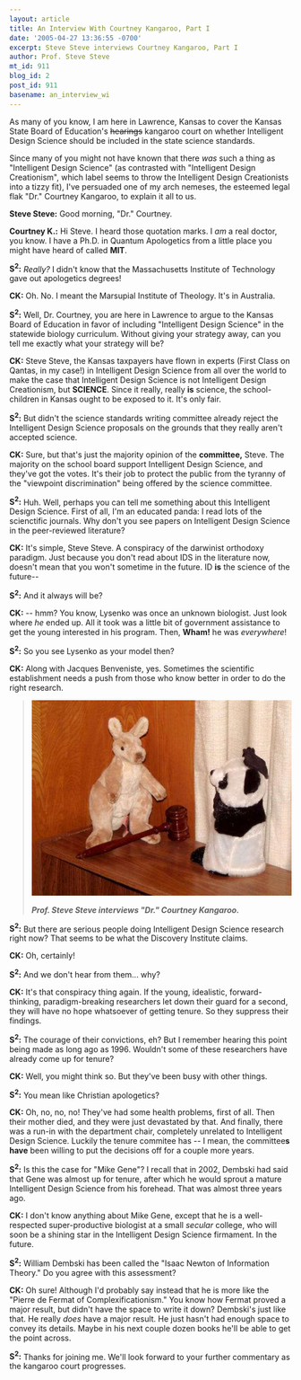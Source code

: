 ```yaml
---
layout: article
title: An Interview With Courtney Kangaroo, Part I
date: '2005-04-27 13:36:55 -0700'
excerpt: Steve Steve interviews Courtney Kangaroo, Part I
author: Prof. Steve Steve
mt_id: 911
blog_id: 2
post_id: 911
basename: an_interview_wi
---
```

As many of you know, I am here in Lawrence, Kansas to cover the Kansas State Board of Education's ~~hearings~~ kangaroo court on whether Intelligent Design Science should be included in the state science standards.

Since many of you might not have known that there _was_ such a thing as "Intelligent Design Science" (as contrasted with "Intelligent Design Creationism", which label seems to throw the Intelligent Design Creationists into a tizzy fit), I've persuaded one of my arch nemeses, the esteemed legal flak "Dr." Courtney Kangaroo, to explain it all to us.

**Steve Steve:** Good morning, "Dr." Courtney.

**Courtney K.:** Hi Steve. I heard those quotation marks. I _am_ a real doctor, you know. I have a Ph.D. in Quantum Apologetics from a little place you might have heard of called **MIT**.

**S<sup>2</sup>:** _Really?_ I didn't know that the Massachusetts Institute of Technology gave out apologetics degrees!

**CK:** Oh. No. I meant the Marsupial Institute of Theology. It's in Australia.

**S<sup>2</sup>:** Well, Dr. Courtney, you are here in Lawrence to argue to the Kansas Board of Education in favor of including "Intelligent Design Science" in the statewide biology curriculum. Without giving your strategy away, can you tell me exactly what your strategy will be?

**CK:** Steve Steve, the Kansas taxpayers have flown in experts (First Class on Qantas, in my case!) in Intelligent Design Science from all over the world to make the case that Intelligent Design Science is not Intelligent Design Creationism, but **SCIENCE**. Since it really, really **is** science, the school-children in Kansas ought to be exposed to it. It's only fair.

**S<sup>2</sup>:** But didn't the science standards writing committee already reject the Intelligent Design Science proposals on the grounds that they really aren't accepted science.

**CK:** Sure, but that's just the majority opinion of the **committee,** Steve.  The majority on the school board support Intelligent Design Science, and they've got the votes.  It's their job to protect the public from the tyranny of the "viewpoint discrimination" being offered by the science committee.

**S<sup>2</sup>:** Huh. Well, perhaps you can tell me something about this Intelligent Design Science. First of all, I'm an educated panda: I read lots of the scienctific journals. Why don't you see papers on Intelligent Design Science in the peer-reviewed literature?

**CK:** It's simple, Steve Steve. A conspiracy of the darwinist orthodoxy paradigm. Just because you don't read about IDS in the literature now, doesn't mean that you won't sometime in the future. ID **is** the science of the future--

**S<sup>2</sup>:** And it always will be?

**CK:** -- hmm? You know, Lysenko was once an unknown biologist. Just look where _he_ ended up. All it took was a little bit of government assistance to get the young interested in his program. Then, **Wham!** he was _everywhere_!

**S<sup>2</sup>:** So you see Lysenko as your model then?

**CK:** Along with Jacques Benveniste, yes. Sometimes the scientific establishment needs a push from those who know better in order to do the right research.

> <img src="/uploads/2005/interview_500.jpg" alt="" />
> 
> **_Prof. Steve Steve interviews "Dr." Courtney Kangaroo._**

**S<sup>2</sup>:** But there are serious people doing Intelligent Design Science research right now? That seems to be what the Discovery Institute claims.

**CK:** Oh, certainly!

**S<sup>2</sup>:** And we don't hear from them... why?

**CK:** It's that conspiracy thing again. If the young, idealistic, forward-thinking, paradigm-breaking researchers let down their guard for a second, they will have no hope whatsoever of getting tenure. So they suppress their findings.

**S<sup>2</sup>:** The courage of their convictions, eh? But I remember hearing this point being made as long ago as 1996. Wouldn't some of these researchers have already come up for tenure?

**CK:** Well, you might think so. But they've been busy with other things.

**S<sup>2</sup>:** You mean like Christian apologetics?

**CK:** Oh, no, no, no! They've had some health problems, first of all. Then their mother died, and they were just devastated by that. And finally, there was a run-in with the department chair, completely unrelated to Intelligent Design Science. Luckily the tenure commitee has -- I mean, the committee**s have** been willing to put the decisions off for a couple more years.

**S<sup>2</sup>:** Is this the case for "Mike Gene"? I recall that in 2002, Dembski had said that Gene was almost up for tenure, after which he would sprout a mature Intelligent Design Science from his forehead. That was almost three years ago.

**CK:** I don't know anything about Mike Gene, except that he is a well-respected super-productive biologist at a small _secular_ college, who will soon be a shining star in the Intelligent Design Science firmament. In the future.

**S<sup>2</sup>:** William Dembski has been called the "Isaac Newton of Information Theory." Do you agree with this assessment?

**CK:** Oh sure! Although I'd probably say instead that he is more like the "Pierre de Fermat of Complexificationism." You know how Fermat proved a major result, but didn't have the space to write it down? Dembski's just like that. He really _does_ have a major result. He just hasn't had enough space to convey its details. Maybe in his next couple dozen books he'll be able to get the point across.

**S<sup>2</sup>:** Thanks for joining me. We'll look forward to your further commentary as the kangaroo court progresses.

